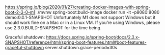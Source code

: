 https://spring.io/blog/2020/01/27/creating-docker-images-with-spring-boot-2-3-0-m1
 ./mvnw spring-boot:build-image
 docker run -it -p8080:8080 demo:0.0.1-SNAPSHOT
 Unfortunately M1 does not support Windows but it should work fine on a Mac or in a Linux VM. If you’re using Windows, please use 2.3.0.BUILD-SNAPSHOT for the time being. 
 
 Graceful shutdown:
 https://docs.spring.io/spring-boot/docs/2.3.x-SNAPSHOT/reference/html/spring-boot-features.html#boot-features-graceful-shutdown
 server.shutdown.grace-period=30s